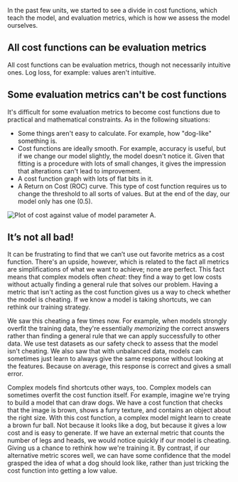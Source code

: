In the past few units, we started to see a divide in cost functions, which teach the model, and evaluation metrics, which is how we assess the model ourselves.

## All cost functions can be evaluation metrics

All cost functions can be evaluation metrics, though not necessarily intuitive ones. Log loss, for example: values aren't intuitive.

## Some evaluation metrics can't be cost functions

It's difficult for some evaluation metrics to become cost functions due to practical and mathematical constraints. As in the following situations:

- Some things aren't easy to calculate. For example, how "dog-like" something is.
- Cost functions are ideally smooth. For example, accuracy is useful, but if we change our model slightly, the model doesn't notice it. Given that fitting is a procedure with lots of small changes, it gives the impression that alterations can't lead to improvement.
- A cost function graph with lots of flat bits in it.
- A Return on Cost (ROC) curve. This type of cost function requires us to change the threshold to all sorts of values. But at the end of the day, our model only has one (0.5).

![Plot of cost against value of model parameter A.](../media/8-6-a.jpg)

## It’s not all bad!

It can be frustrating to find that we can’t use out favorite metrics as a cost function. There's an upside, however, which is related to the fact all metrics are simplifications of what we want to achieve; none are perfect. This fact means that complex models often *cheat*: they find a way to get low costs without actually finding a general rule that solves our problem. Having a metric that isn't acting as the cost function gives us a way to check whether the model is cheating. If we know a model is taking shortcuts, we can rethink our training strategy.

We saw this cheating a few times now. For example, when models strongly overfit the training data, they're essentially *memorizing* the correct answers rather than finding a general rule that we can apply successfully to other data. We use test datasets as our safety check to assess that the model isn't cheating. We also saw that with unbalanced data, models can sometimes just learn to always give the same response without looking at the features. Because on average, this response is correct and gives a small error.

Complex models find shortcuts other ways, too. Complex models can sometimes overfit the cost function itself. For example, imagine we're trying to build a model that can draw dogs. We have a cost function that checks that the image is brown, shows a furry texture, and contains an object about the right size. With this cost function, a complex model might learn to create a brown fur ball. Not because it looks like a dog, but because it gives a low cost and is easy to generate. If we have an external metric that counts the number of legs and heads, we would notice quickly if our model is cheating. Giving us a chance to rethink how we're training it. By contrast, if our alternative metric scores well, we can have some confidence that the model grasped the idea of what a dog should look like, rather than just tricking the cost function into getting a low value.
